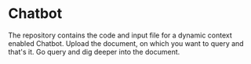 # Chatbot

The repository contains the code and input file for a dynamic context enabled Chatbot.
Upload the document, on which you want to query and that's it. Go query and dig deeper into the document.
